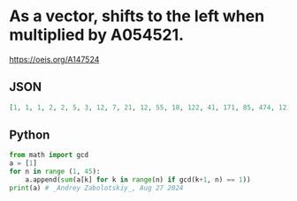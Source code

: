 # As a vector, shifts to the left when multiplied by A054521\.
https://oeis.org/A147524
## JSON
```JSON
[1, 1, 1, 2, 2, 5, 3, 12, 7, 21, 12, 55, 18, 122, 41, 171, 85, 474, 121, 1033, 248, 1479, 527, 3914, 769, 7258, 1817, 11637, 3401, 29836, 4168, 63073, 11221, 92425, 22357, 190248, 31464, 446565, 76142, 679451, 129236, 1680187, 169804, 3489610, 440212, 4451195]
```
## Python
```Python
from math import gcd
a = [1]
for n in range (1, 45):
    a.append(sum(a[k] for k in range(n) if gcd(k+1, n) == 1))
print(a) # _Andrey Zabolotskiy_, Aug 27 2024
```
